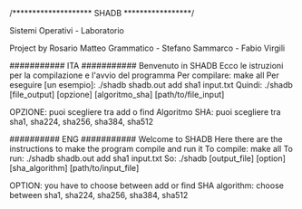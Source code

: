 /******************** SHADB *****************/

Sistemi Operativi - Laboratorio

Project by Rosario Matteo Grammatico - Stefano Sammarco - Fabio Virgili 

########### ITA ###########
Benvenuto in SHADB
Ecco le istruzioni per la compilazione e l'avvio del programma
Per compilare: make all
Per eseguire [un esempio]: ./shadb shadb.out add sha1 input.txt
Quindi: ./shadb [file_output] [opzione] [algoritmo_sha] [path/to/file_input]

OPZIONE: puoi scegliere tra add o find
Algoritmo SHA: puoi scegliere tra sha1, sha224, sha256, sha384, sha512

########## ENG ###########
Welcome to SHADB
Here there are the instructions to make the program compile and run it
To compile: make all
To run: ./shadb shadb.out add sha1 input.txt
So: ./shadb [output_file] [option] [sha_algorithm] [path/to/input_file]

OPTION: you have to choose between add or find
SHA algorithm: choose between sha1, sha224, sha256, sha384, sha512
